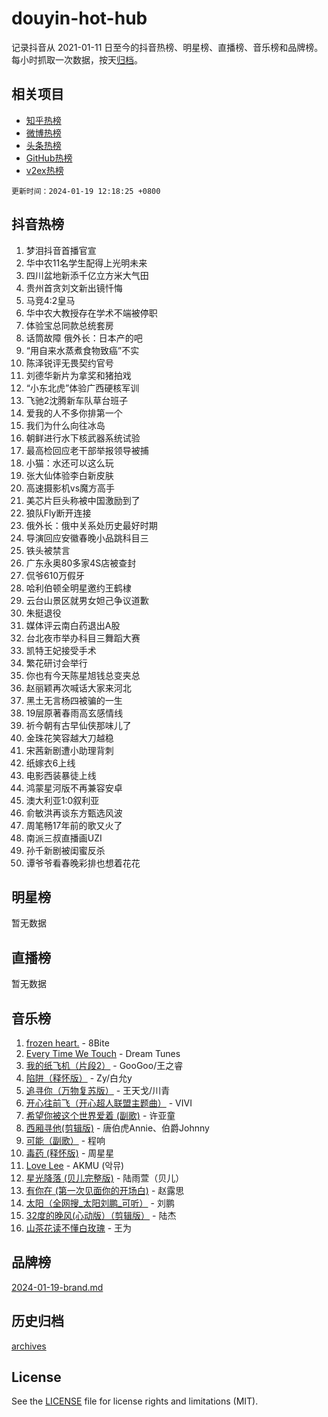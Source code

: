 # douyin-hot-hub

记录抖音从 2021-01-11 日至今的抖音热榜、明星榜、直播榜、音乐榜和品牌榜。每小时抓取一次数据，按天[归档](archives)。

## 相关项目

- [知乎热榜](https://github.com/lonnyzhang423/zhihu-hot-hub)
- [微博热榜](https://github.com/lonnyzhang423/weibo-hot-hub)
- [头条热榜](https://github.com/lonnyzhang423/toutiao-hot-hub)
- [GitHub热榜](https://github.com/lonnyzhang423/github-hot-hub)
- [v2ex热榜](https://github.com/lonnyzhang423/v2ex-hot-hub)


`更新时间：2024-01-19 12:18:25 +0800`

## 抖音热榜

1. 梦泪抖音首播官宣
1. 华中农11名学生配得上光明未来
1. 四川盆地新添千亿立方米大气田
1. 贵州首贪刘文新出镜忏悔
1. 马竞4:2皇马
1. 华中农大教授存在学术不端被停职
1. 体验宝总同款总统套房
1. 话筒故障 俄外长：日本产的吧
1. “用自来水蒸煮食物致癌”不实
1. 陈泽锐评无畏契约官号
1. 刘德华新片为拿奖和猪拍戏
1. “小东北虎”体验广西硬核军训
1. 飞驰2沈腾新车队草台班子
1. 爱我的人不多你排第一个
1. 我们为什么向往冰岛
1. 朝鲜进行水下核武器系统试验
1. 最高检回应老干部举报领导被捕
1. 小猫：水还可以这么玩
1. 张大仙体验李白新皮肤
1. 高速摄影机vs魔方高手
1. 美芯片巨头称被中国激励到了
1. 狼队Fly断开连接
1. 俄外长：俄中关系处历史最好时期
1. 导演回应安徽春晚小品跳科目三
1. 铁头被禁言
1. 广东永奥80多家4S店被查封
1. 侃爷610万假牙
1. 哈利伯顿全明星邀约王鹤棣
1. 云台山景区就男女妲己争议道歉
1. 朱挺退役
1. 媒体评云南白药退出A股
1. 台北夜市举办科目三舞蹈大赛
1. 凯特王妃接受手术
1. 繁花研讨会举行
1. 你也有今天陈星旭钱总变夹总
1. 赵丽颖再次喊话大家来河北
1. 黑土无言杨四被骗的一生
1. 19层原著春雨高玄感情线
1. 祈今朝有古早仙侠那味儿了
1. 金珠花笑容越大刀越稳
1. 宋茜新剧遭小助理背刺
1. 纸嫁衣6上线
1. 电影西装暴徒上线
1. 鸿蒙星河版不再兼容安卓
1. 澳大利亚1:0叙利亚
1. 俞敏洪再谈东方甄选风波
1. 周笔畅17年前的歌又火了
1. 南派三叔直播画UZI
1. 孙千新剧被闺蜜反杀
1. 谭爷爷看春晚彩排也想着花花

## 明星榜

暂无数据

## 直播榜

暂无数据

## 音乐榜

1. [frozen heart.](https://sf3-cdn-tos.douyinstatic.com/obj/tos-cn-ve-2774/oIIWJfyjIACZA9zQMtnJ6hQQhFC4vhCupoRBsO) - 8Bite
1. [Every Time We Touch](https://sf86-cdn-tos.douyinstatic.com/obj/tos-cn-ve-2774/ogN6lUKQeBBfEVhIOMikG1CcJjugxk1tztZyhP) - Dream Tunes
1. [我的纸飞机（片段2）](https://sf6-cdn-tos.douyinstatic.com/obj/tos-cn-ve-2774/oM2ZrKcg2CD5AeRB2gkeXOFB1IxAGJdZPazYHf) - GooGoo/王之睿
1. [陷阱（释怀版）](https://sf6-cdn-tos.douyinstatic.com/obj/tos-cn-ve-2774/oE8C21LeZrzKLDFfQYgMzx4GAIHageG5IzayY7) - Zy/白允y
1. [追寻你（万物复苏版）](https://sf86-cdn-tos.douyinstatic.com/obj/tos-cn-ve-2774/oYeAZJsbjIDit9APmBg8u6uDUQnHmoCf3gbo74) - 王天戈/川青
1. [开心往前飞（开心超人联盟主题曲）](https://sf86-cdn-tos.douyinstatic.com/obj/tos-cn-ve-2774/9d8fb7c82cf1421fb93a9fe925275e0a) - VIVI
1. [希望你被这个世界爱着 (副歌)](https://sf86-cdn-tos.douyinstatic.com/obj/tos-cn-ve-2774/oUHCmWQfZlE3QQBKBeD8rCFLpJzPgCpImhsxMt) - 许亚童
1. [西厢寻他(剪辑版)](https://sf86-cdn-tos.douyinstatic.com/obj/tos-cn-ve-2774/oUsAVfAQKlRNxEv5qxvIB8o5qmIWUcXbzJKJhw) - 唐伯虎Annie、伯爵Johnny
1. [可能（副歌）](https://sf6-cdn-tos.douyinstatic.com/obj/tos-cn-ve-2774/cde1731888894259b333569393c2fb51) - 程响
1. [毒药 (释怀版)](https://sf6-cdn-tos.douyinstatic.com/obj/tos-cn-ve-2774/oYILMEAzspdZBIzy4frJNB8ZHPHWAhiwowd4Ad) - 周星星
1. [Love Lee](https://sf3-cdn-tos.douyinstatic.com/obj/tos-cn-ve-2774/o05GbkJGbCBTdDnMtB0fwOYgkeZp23vrWQDQBS) - AKMU (악뮤)
1. [星光降落 (贝儿完整版)](https://sf3-cdn-tos.douyinstatic.com/obj/tos-cn-ve-2774/okwB9hAwyAtsFFkFBzAX1hOOfQuIoMNs0W2Mwr) - 陆雨萱（贝儿）
1. [有你在 (第一次见面你的开场白)](https://sf6-cdn-tos.douyinstatic.com/obj/tos-cn-ve-2774/oAthrQ3ClJBfI57uBoFEgNDYtNCZ0TSYQQfxQ0) - 赵露思
1. [太阳（全网搜_太阳刘鹏_可听）](https://sf3-cdn-tos.douyinstatic.com/obj/tos-cn-ve-2774/ogWbyIQnlBFImVbeDocRdCIYtBHlbJXgfZMvgz) - 刘鹏
1. [32度的晚风(心动版）（剪辑版）](https://sf86-cdn-tos.douyinstatic.com/obj/tos-cn-ve-2774/owNyabsyWdzUulxhoJfK8IBXgp0UMQAHpvGh2B) - 陆杰
1. [山茶花读不懂白玫瑰](https://sf3-cdn-tos.douyinstatic.com/obj/tos-cn-ve-2774/osfn8B7DktrRHEPJgPCfDbw7QDQEkwC16BxZg9) - 王为

## 品牌榜

[2024-01-19-brand.md](archives/2024-01-19-brand.md)

## 历史归档

[archives](archives)

## License

See the [LICENSE](LICENSE) file for license rights and limitations (MIT).
